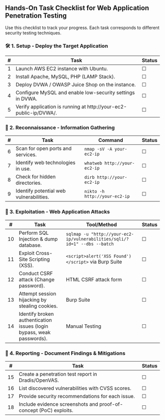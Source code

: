 ## Hands-On Task Checklist for Web Application Penetration Testing

Use this checklist to track your progress. Each task corresponds to different security testing techniques.

### 🛠 1. Setup - Deploy the Target Application

| #  | Task                                                                 | Status |
|----|----------------------------------------------------------------------|--------|
| 1  | Launch AWS EC2 instance with Ubuntu.                                 |   ☐    |
| 2  | Install Apache, MySQL, PHP (LAMP Stack).                             |   ☐    |
| 3  | Deploy DVWA / OWASP Juice Shop on the instance.                      |   ☐    |
| 4  | Configure MySQL and enable low-security settings in DVWA.            |   ☐    |
| 5  | Verify application is running at http://your-ec2-public-ip/DVWA/.    |   ☐    |

### 🔎 2. Reconnaissance - Information Gathering

| #  | Task | Command | Status |
|----|----------------------------------|----------------------------------|--------|
| 6  | Scan for open ports and services. | `nmap -sV -A your-ec2-ip` | ☐ |
| 7  | Identify web technologies in use. | `whatweb http://your-ec2-ip` | ☐ |
| 8  | Check for hidden directories. | `dirb http://your-ec2-ip` | ☐ |
| 9  | Identify potential web vulnerabilities. | `nikto -h http://your-ec2-ip` | ☐ |

### 🎯 3. Exploitation - Web Application Attacks

| #  | Task | Tool/Method | Status |
|----|----------------------------------|----------------------------------|--------|
| 10  | Perform SQL Injection & dump database. | `sqlmap -u "http://your-ec2-ip/vulnerabilities/sqli/?id=1" --dbs --batch` | ☐ |
| 11  | Exploit Cross-Site Scripting (XSS). | `<script>alert('XSS Found')</script>` via Burp Suite | ☐ |
| 12  | Conduct CSRF attack (Change password). | HTML CSRF attack form | ☐ |
| 13  | Attempt session hijacking by stealing cookies. | Burp Suite | ☐ |
| 14  | Identify broken authentication issues (login bypass, weak passwords). | Manual Testing | ☐ |

### 📜 4. Reporting - Document Findings & Mitigations

| #  | Task | Status |
|----|--------------------------------------------|--------|
| 15  | Create a penetration test report in Dradis/OpenVAS. | ☐ |
| 16  | List discovered vulnerabilities with CVSS scores. | ☐ |
| 17  | Provide security recommendations for each issue. | ☐ |
| 18  | Include evidence screenshots and proof-of-concept (PoC) exploits. | ☐ |
